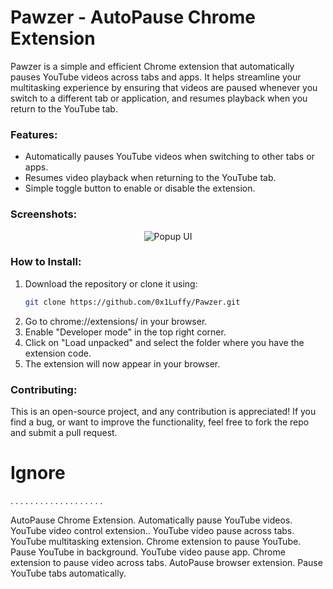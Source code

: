 # Pawzer - AutoPause Chrome Extension

Pawzer is a simple and efficient Chrome extension that automatically pauses YouTube videos across tabs and apps. It helps streamline your multitasking experience by ensuring that videos are paused whenever you switch to a different tab or application, and resumes playback when you return to the YouTube tab.

### Features:
- Automatically pauses YouTube videos when switching to other tabs or apps.
- Resumes video playback when returning to the YouTube tab.
- Simple toggle button to enable or disable the extension.

### Screenshots:
<p align="center">
  <img src="https://i.ibb.co/BNqWMym/2024-11-12-15-45-13.gif" alt="Popup UI">
</p>

### How to Install:
1. Download the repository or clone it using:
   ```bash
   git clone https://github.com/0x1Luffy/Pawzer.git
2. Go to chrome://extensions/ in your browser.
3. Enable "Developer mode" in the top right corner.
4. Click on "Load unpacked" and select the folder where you have the extension code.
5. The extension will now appear in your browser.

### Contributing:

This is an open-source project, and any contribution is appreciated! If you find a bug, or want to improve the functionality, feel free to fork the repo and submit a pull request.



# Ignore
.
.
.
.
.
.
.
.
.
.
.
.
.
.
.
.
.
.
.

AutoPause Chrome Extension.
Automatically pause YouTube videos.
YouTube video control extension..
YouTube video pause across tabs.
YouTube multitasking extension.
Chrome extension to pause YouTube.
Pause YouTube in background.
YouTube video pause app.
Chrome extension to pause video across tabs.
AutoPause browser extension.
Pause YouTube tabs automatically.
 

